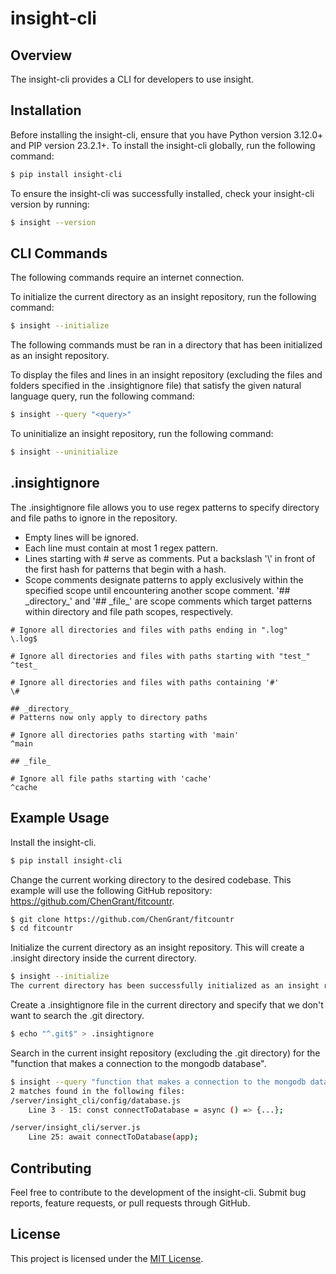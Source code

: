 # insight-cli

## Overview

The insight-cli provides a CLI for developers to use insight.

## Installation

Before installing the insight-cli, ensure that you have Python version 3.12.0+ and PIP version 23.2.1+.
To install the insight-cli globally, run the following command:

```bash
$ pip install insight-cli
```

To ensure the insight-cli was successfully installed, check your insight-cli version by running:

```bash
$ insight --version
```

## CLI Commands

The following commands require an internet connection.

To initialize the current directory as an insight repository, run the following command:

```bash
$ insight --initialize
```

The following commands must be ran in a directory that has been initialized as an insight repository.

To display the files and lines in an insight repository (excluding the files and folders specified in the .insightignore file) that satisfy the given natural language query, run the following command:

```bash
$ insight --query "<query>"
```

To uninitialize an insight repository, run the following command:

```bash
$ insight --uninitialize
```

## .insightignore

The .insightignore file allows you to use regex patterns to specify directory and file paths to ignore in the repository.

<ul>
    <li>Empty lines will be ignored.</li>
    <li>Each line must contain at most 1 regex pattern.</li>
    <li>Lines starting with # serve as comments. Put a backslash '\' in front of the first hash for patterns that begin with a hash.</li>
    <li>Scope comments designate patterns to apply exclusively within the specified scope until encountering another scope comment. '## _directory_' and '## _file_' are scope comments which target patterns within directory and file path scopes, respectively.</li>
</ul>

```.insightignore
# Ignore all directories and files with paths ending in ".log"
\.log$

# Ignore all directories and files with paths starting with "test_"
^test_

# Ignore all directories and files with paths containing '#'
\#

## _directory_
# Patterns now only apply to directory paths

# Ignore all directories paths starting with 'main'
^main

## _file_

# Ignore all file paths starting with 'cache'
^cache
```

## Example Usage

Install the insight-cli.

```bash
$ pip install insight-cli
```

Change the current working directory to the desired codebase. This example will use the following GitHub repository: https://github.com/ChenGrant/fitcountr.

```bash
$ git clone https://github.com/ChenGrant/fitcountr
$ cd fitcountr
```

Initialize the current directory as an insight repository. This will create a .insight directory inside the current directory.

```bash
$ insight --initialize
The current directory has been successfully initialized as an insight repository.
```

Create a .insightignore file in the current directory and specify that we don't want to search the .git directory.

```bash
$ echo "^.git$" > .insightignore
```

Search in the current insight repository (excluding the .git directory) for the "function that makes a connection to the mongodb database".

```bash
$ insight --query "function that makes a connection to the mongodb database"
2 matches found in the following files:
/server/insight_cli/config/database.js
    Line 3 - 15: const connectToDatabase = async () => {...};

/server/insight_cli/server.js
    Line 25: await connectToDatabase(app);
```

## Contributing

Feel free to contribute to the development of the insight-cli. Submit bug reports, feature requests, or pull requests through GitHub.

## License

This project is licensed under the [MIT License](./LICENSE).
